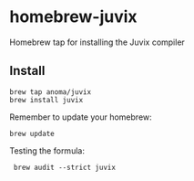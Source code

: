 # homebrew-juvix
Homebrew tap for installing the Juvix compiler

## Install

```
brew tap anoma/juvix
brew install juvix
```

Remember to update your homebrew:

```
brew update
```

Testing the formula:

```
 brew audit --strict juvix
```
